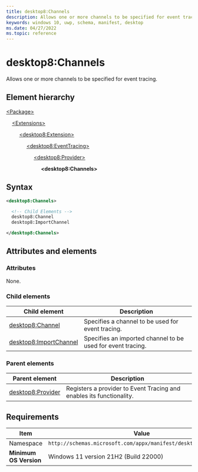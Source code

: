 ```yaml
---
title: desktop8:Channels
description: Allows one or more channels to be specified for event tracing.
keywords: windows 10, uwp, schema, manifest, desktop
ms.date: 04/27/2022
ms.topic: reference
---
```


# desktop8:Channels

Allows one or more channels to be specified for event tracing.

## Element hierarchy

[\<Package\>](element-package.md)

&nbsp;&nbsp;&nbsp;&nbsp;[\<Extensions\>](element-extensions.md)

&nbsp;&nbsp;&nbsp;&nbsp; &nbsp;&nbsp;&nbsp;&nbsp;[\<desktop8:Extension\>](element-desktop8-extension.md)

&nbsp;&nbsp;&nbsp;&nbsp; &nbsp;&nbsp;&nbsp;&nbsp; &nbsp;&nbsp;&nbsp;&nbsp;[\<desktop8:EventTracing\>](element-desktop8-eventtracing.md)

&nbsp;&nbsp;&nbsp;&nbsp; &nbsp;&nbsp;&nbsp;&nbsp; &nbsp;&nbsp;&nbsp;&nbsp; &nbsp;&nbsp;&nbsp;&nbsp;[\<desktop8:Provider\>](element-desktop8-provider.md)

&nbsp;&nbsp;&nbsp;&nbsp; &nbsp;&nbsp;&nbsp;&nbsp; &nbsp;&nbsp;&nbsp;&nbsp; &nbsp;&nbsp;&nbsp;&nbsp; &nbsp;&nbsp;&nbsp;&nbsp;**\<desktop8:Channels\>**

## Syntax

```xml
<desktop8:Channels>

  <!-- Child Elements -->
  desktop8:Channel
  desktop8:ImportChannel

</desktop8:Channels>
```

## Attributes and elements

### Attributes

None.

### Child elements

| Child element | Description |
|-|-|
| [desktop8:Channel](element-desktop8-channel.md) | Specifies a channel to be used for event tracing. |
| [desktop8:ImportChannel](element-desktop8-importchannel.md) | Specifies an imported channel to be used for event tracing. |

### Parent elements

| Parent element | Description |
|-|-|
| [desktop8:Provider](element-desktop8-provider.md) | Registers a provider to Event Tracing and enables its functionality. |

## Requirements

| Item  | Value  |
|--|--|
| Namespace | `http://schemas.microsoft.com/appx/manifest/desktop/windows10/8` |
| **Minimum OS Version** | Windows 11 version 21H2 (Build 22000) |

